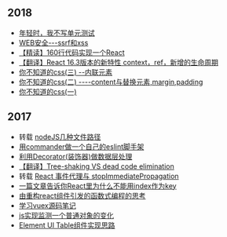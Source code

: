 ## 2018
- [年轻时，我不写单元测试 ](https://github.com/z2014/Blog/issues/16)
- [WEB安全---ssrf和xss](https://github.com/z2014/Blog/issues/15)
- [【精读】160行代码实现一个React](https://github.com/z2014/Blog/issues/13)
- [【翻译】React 16.3版本的新特性 context，ref，新增的生命周期](https://github.com/z2014/Blog/issues/12)
- [你不知道的css(三) --内联元素](https://github.com/z2014/Blog/issues/11)
- [你不知道的css(二) ----content与替换元素,margin,padding](https://github.com/z2014/Blog/issues/10)
- [你不知道的css(一)](https://github.com/z2014/Blog/issues/9)
## 2017
- 转载 [nodeJS几种文件路径](https://github.com/imsobear/blog/issues/48)
- [用commander做一个自己的eslint脚手架](https://github.com/z2014/Blog/issues/8)
- [利用Decorator(装饰器)做数据层处理](https://github.com/z2014/Blog/issues/7)
- [【翻译】Tree-shaking VS dead code elimination](https://github.com/z2014/Blog/issues/6)
- 转载 [React 事件代理与 stopImmediatePropagation](https://github.com/youngwind/blog/issues/107)
- [一篇文章告诉你React里为什么不能用index作为key](https://github.com/z2014/Blog/issues/5)
- [由重构react组件引发的函数式编程的思考](https://github.com/z2014/Blog/issues/4)
- [学习vuex源码笔记](https://github.com/z2014/Blog/issues/3)
- [js实现监测一个普通对象的变化](https://github.com/z2014/Vue-component/issues/2) 
- [Element UI Table组件实现思路](https://github.com/z2014/Vue-component/issues/1)

